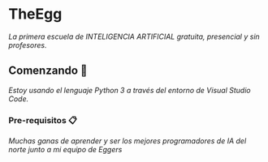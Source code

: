 # TheEgg

_La primera escuela de INTELIGENCIA ARTIFICIAL gratuita, presencial y sin profesores._


## Comenzando 🚀

_Estoy usando el lenguaje Python 3 a través del entorno de Visual Studio Code._


### Pre-requisitos 📋

_Muchas ganas de aprender y ser los mejores programadores de IA del norte junto a mi equipo de Eggers_
